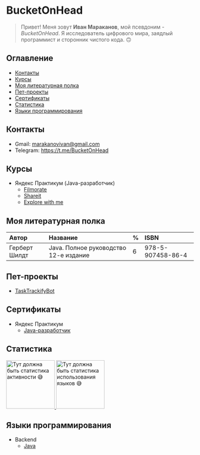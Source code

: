 # BucketOnHead

> Привет! Меня зовут **Иван Мараканов**, мой псевдоним - *BucketOnHead*.
> Я исследователь цифрового мира, заядлый программист и сторонник чистого кода.
> 🙃

## Оглавление

- [Контакты](#контакты)
- [Курсы](#курсы)
- [Моя литературная полка](#моя-литературная-полка)
- [Пет-проекты](#пет-проекты)
- [Сертификаты](#сертификаты)
- [Статистика](#статистика)
- [Языки программирования](#языки-программирования)

## Контакты

- Gmail: marakanovivan@gmail.com
- Telegram: https://t.me/BucketOnHead

## Курсы

- Яндекс Практикум (Java-разработчик)
    - [Filmorate](https://github.com/BucketOnHead/java-filmorate)
    - [Shareit](https://github.com/BucketOnHead/java-shareit)
    - [Explore with me](https://github.com/BucketOnHead/java-explore-with-me)

## Моя литературная полка

| Автор         | Название                              | % | ISBN              |
|:--------------|:--------------------------------------|---|:------------------|
| Герберт Шилдт | Java. Полное руководство 12-е издание | 6 | 978-5-907458-86-4 |

## Пет-проекты

- [TaskTrackifyBot](https://github.com/BucketOnHead/java-task-tracker-telegram-bot/tree/main)

## Сертификаты

- Яндекс Практикум
    - [Java-разработчик](.readme/certificates/yandex/java-developer.pdf)

## Статистика

<a href="https://github-readme-stats.vercel.app/api?username=BucketOnHead&show_icons=true&count_private=true"> 
  <img height='130' src="https://github-readme-stats.vercel.app/api?username=BucketOnHead&show_icons=true&count_private=true&hide=issues,contribs" alt="Тут должна быть статистика активности 😅"/>
</a>
<a href="https://github-readme-stats.vercel.app/api/top-langs/?username=BucketOnHead&layout=compact"> 
  <img height=130 src="https://github-readme-stats.vercel.app/api/top-langs/?username=BucketOnHead&layout=compact" alt="Тут должна быть статистика использования языков 😅"/> 
</a>

## Языки программирования

- Backend
    - [Java](https://github.com/BucketOnHead?tab=repositories&q=&type=&language=java&sort=)
